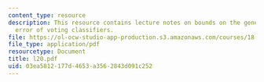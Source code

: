 ```yaml
---
content_type: resource
description: This resource contains lecture notes on bounds on the generalization
  error of voting classifiers.
file: https://ol-ocw-studio-app-production.s3.amazonaws.com/courses/18-465-topics-in-statistics-statistical-learning-theory-spring-2007/03ea5812177d4653a3562843d091c252_l20.pdf
file_type: application/pdf
resourcetype: Document
title: l20.pdf
uid: 03ea5812-177d-4653-a356-2843d091c252
---
```

